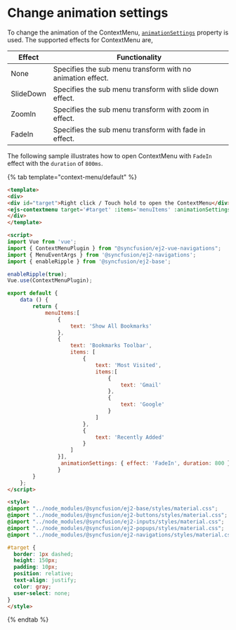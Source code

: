 # Change animation settings

To change the animation of the ContextMenu, [`animationSettings`](https://ej2.syncfusion.com/vue/documentation/api/context-menu/menuAnimationSettingsModel/) property
is used. The supported effects for ContextMenu are,

| Effect | Functionality |
| ------------ | ---------------------- |
| None | Specifies the sub menu transform with no animation effect. |
| SlideDown | Specifies the sub menu transform with slide down effect. |
| ZoomIn | Specifies the sub menu transform with zoom in effect. |
| FadeIn | Specifies the sub menu transform with fade in effect. |

The following sample illustrates how to open ContextMenu with `FadeIn` effect with the `duration` of `800ms`.

{% tab template="context-menu/default" %}

```html
<template>
<div>
<div id="target">Right click / Touch hold to open the ContextMenu</div>
<ejs-contextmenu target='#target' :items='menuItems' :animationSettings='animationSettings'></ejs-contextmenu>
</div>
</template>

<script>
import Vue from 'vue';
import { ContextMenuPlugin } from "@syncfusion/ej2-vue-navigations";
import { MenuEventArgs } from '@syncfusion/ej2-navigations';
import { enableRipple } from '@syncfusion/ej2-base';

enableRipple(true);
Vue.use(ContextMenuPlugin);

export default {
    data () {
        return {
            menuItems:[
                {
                    text: 'Show All Bookmarks'
                },
                {
                    text: 'Bookmarks Toolbar',
                    items: [
                        {
                            text: 'Most Visited',
                            items:[
                                {
                                    text: 'Gmail'
                                },
                                {
                                    text: 'Google'
                                }
                            ]
                        },
                        {
                            text: 'Recently Added'
                        }
                    ]
                }],
                 animationSettings: { effect: 'FadeIn', duration: 800 }
                }
        }
    };
</script>

<style>
@import "../node_modules/@syncfusion/ej2-base/styles/material.css";
@import "../node_modules/@syncfusion/ej2-buttons/styles/material.css";
@import "../node_modules/@syncfusion/ej2-inputs/styles/material.css";
@import "../node_modules/@syncfusion/ej2-popups/styles/material.css";
@import "../node_modules/@syncfusion/ej2-navigations/styles/material.css";

#target {
  border: 1px dashed;
  height: 150px;
  padding: 10px;
  position: relative;
  text-align: justify;
  color: gray;
  user-select: none;
}
</style>
```

{% endtab %}

